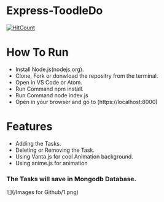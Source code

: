 # Express-ToodleDo
[![HitCount](http://hits.dwyl.com/Ayush32/Express-ToodleDo.svg)](http://hits.dwyl.com/Ayush32/Express-ToodleDo)

# How To Run

* Install Node.js(nodejs.org).
* Clone, Fork or donwload the repositry from the terminal.
* Open in VS Code or Atom.
* Run Command npm install.
* Run Command node index.js
* Open in your browser and go to (https://localhost:8000)


# Features
* Adding the Tasks.
* Deleting or Removing the Task.
* Using Vanta.js for cool Animation background.
* Using anime.js for animation

### The Tasks will save in Mongodb Database.

![](/Images for Github/1.png)
